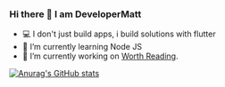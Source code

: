 ### Hi there 👋 I am DeveloperMatt



- 💻 I don't just build apps, i build solutions with flutter
- 🌱 I’m currently learning Node JS
- 🔭 I’m currently working on [Worth Reading](https://play.google.com/store/apps/details?id=com.obounce.worth_reading).



[![Anurag's GitHub stats](https://github-readme-stats.vercel.app/api?username=gusanumatthew)](https://github.com/anuraghazra/github-readme-stats)
